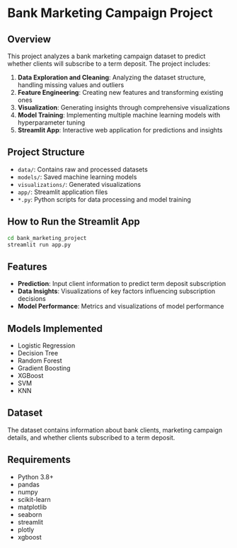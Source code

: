 # Bank Marketing Campaign Project

## Overview
This project analyzes a bank marketing campaign dataset to predict whether clients will subscribe to a term deposit. The project includes:

1. **Data Exploration and Cleaning**: Analyzing the dataset structure, handling missing values and outliers
2. **Feature Engineering**: Creating new features and transforming existing ones
3. **Visualization**: Generating insights through comprehensive visualizations
4. **Model Training**: Implementing multiple machine learning models with hyperparameter tuning
5. **Streamlit App**: Interactive web application for predictions and insights

## Project Structure
- `data/`: Contains raw and processed datasets
- `models/`: Saved machine learning models
- `visualizations/`: Generated visualizations
- `app/`: Streamlit application files
- `*.py`: Python scripts for data processing and model training

## How to Run the Streamlit App
```bash
cd bank_marketing_project
streamlit run app.py
```

## Features
- **Prediction**: Input client information to predict term deposit subscription
- **Data Insights**: Visualizations of key factors influencing subscription decisions
- **Model Performance**: Metrics and visualizations of model performance

## Models Implemented
- Logistic Regression
- Decision Tree
- Random Forest
- Gradient Boosting
- XGBoost
- SVM
- KNN

## Dataset
The dataset contains information about bank clients, marketing campaign details, and whether clients subscribed to a term deposit.

## Requirements
- Python 3.8+
- pandas
- numpy
- scikit-learn
- matplotlib
- seaborn
- streamlit
- plotly
- xgboost
